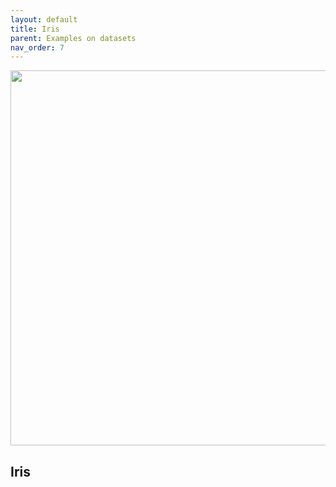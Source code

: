 ```yaml
---
layout: default
title: Iris
parent: Examples on datasets
nav_order: 7
---
```


<p >
    <img src="{{site.baseurl}}/assets/images/examples/iris.png" att="Iris" width="600px" class="center"/>
</p>

## Iris